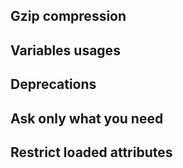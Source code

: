 ## Gzip compression

## Variables usages

## Deprecations

## Ask only what you need

## Restrict loaded attributes
